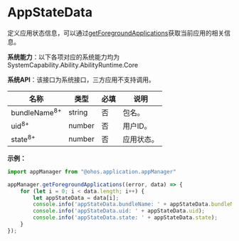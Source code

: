 # AppStateData

定义应用状态信息，可以通过[getForegroundApplications](js-apis-app-ability-appManager.md#appmanagergetforegroundapplications)获取当前应用的相关信息。

**系统能力**：以下各项对应的系统能力均为SystemCapability.Ability.AbilityRuntime.Core

**系统API**：该接口为系统接口，三方应用不支持调用。

| 名称        | 类型                 | 必填 | 说明                                                         |
| ----------- | -------- | ---- | ------------------------------------------------------------ |
| bundleName<sup>8+</sup>     | string               | 否   | 包名。                                |
| uid<sup>8+</sup>   | number               | 否   | 用户ID。 |
| state<sup>8+</sup>  | number               | 否   | 应用状态。 |

**示例：**
```ts
import appManager from "@ohos.application.appManager"

appManager.getForegroundApplications((error, data) => {
    for (let i = 0; i < data.length; i++) {
        let appStateData = data[i];
        console.info('appStateData.bundleName: ' + appStateData.bundleName);
        console.info('appStateData.uid: ' + appStateData.uid);
        console.info('appStateData.state: ' + appStateData.state);
    }
});
```

